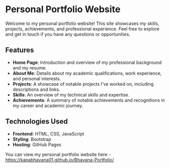 # Personal Portfolio Website
Welcome to my personal portfolio website! This site showcases my skills, projects, achievements, and professional experience. Feel free to explore and get in touch if you have any questions or opportunities.
## Features
- **Home Page**: Introduction and overview of my professional background and my resume.
- **About Me**: Details about my academic qualifications, work experience, and personal interests.
- **Projects**: A showcase of notable projects I've worked on, including descriptions and links.
- **Skills**: An overview of my technical skills and expertise.
- **Achievements**: A summary of notable achievements and recognitions in my career and academic journey.

## Technologies Used
- **Frontend**: HTML, CSS, JavaScript
- **Styling**: Bootstrap
- **Hosting**: GitHub Pages

You can view my personal portfolio website here - https://kapabhavana01.github.io/Bhavana-Portfolio/
